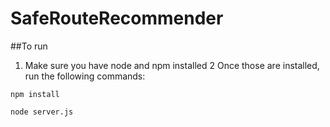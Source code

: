 # SafeRouteRecommender

##To run
1. Make sure you have node and npm installed
2 Once those are installed, run the following commands:
``````````````
npm install

node server.js
``````````````
